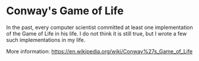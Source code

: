 # Conway's Game of Life

In the past, every computer scientist committed at least one 
implementation of the Game of Life in his life. 
I do not think it is still true, but I wrote a few such implementations in my life.

More information: https://en.wikipedia.org/wiki/Conway%27s_Game_of_Life



